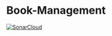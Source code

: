 # Book-Management

[![SonarCloud](https://sonarcloud.io/images/project_badges/sonarcloud-white.svg)](https://sonarcloud.io/dashboard?id=khoi-pham-git_Book-Management)
